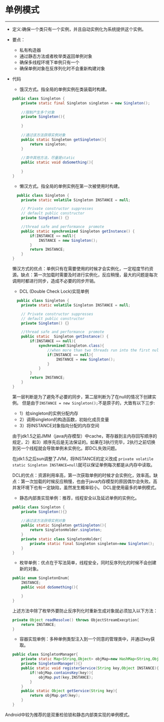 # 单例模式
---

* 定义:确保一个类只有一个实例，并且自动实例化为系统提供这个实例。
* 要点：
    * 私有构造器
    * 通过静态方法或者枚举类返回单例对象
    * 确保多线程环境下单例只有一个
    * 确保单例对象在反序列化时不会重新构建对象
* 代码
    * 饿汉方式。指全局的单例实例在类装载时构建。
    ```java
    public class Singleton {
        private static final Singleton singleton = new Singleton();
        
        //限制产生多个对象
        private Singleton(){
            
        }
        
        //通过该方法获得实例对象
        public static Singleton getSingleton(){
            return singleton;
        }
        
        //类中其他方法，尽量是static
        public static void doSomething(){
            
        }
    }
    ```
    * 懒汉方式。指全局的单例实例在第一次被使用时构建。
    ```java
      public class Singleton {
        private static volatile Singleton INSTANCE = null;
    
        // Private constructor suppresses 
        // default public constructor
        private Singleton() {}
    
        //thread safe and performance  promote 
        public static synchronized Singleton getInstance() {
            if(INSTANCE == null){
                INSTANCE = new Singleton();
            }
            return INSTANCE;
        }
    }
    ```
    懒汉方式的优点：单例只有在需要使用的时候才会实例化，一定程度节约资源。缺点：第一次加载时需要及时进行实例化，反应稍慢，最大的问题是每次调用时都进行同步，造成不必要的同步开销。
    * DCL (Double Check Lock)实现单例
    ```java
      public class Singleton {
        private static volatile Singleton INSTANCE = null;
    
        // Private constructor suppresses 
        // default public constructor
        private Singleton() {}
    
        //thread safe and performance  promote 
        public static  Singleton getInstance() {
            if(INSTANCE == null){
                synchronized(Singleton.class){
                    //when more than two threads run into the first null check same time, to avoid instanced more than one time, it needs to be checked again.
                    if(INSTANCE == null){ 
                        INSTANCE = new Singleton();
                    }
                } 
            }
            return INSTANCE;
        }
    }
    ```
    第一层判断是为了避免不必要的同步，第二层判断为了在null的情况下创建实例。
    但是由于`INSTANCE = new Singleton();`不是原子的，大致有以下三步:       
    * 1）给singleton的实例分配内存
    * 2）调用singleton的构造函数，初始化成员变量
    * 3）将INSTANCE对象指向分配的内存空间
    
    由于jdk1.5之前JMM（java内存模型）中cache，寄存器到主内存回写顺序的规定，2）和3）顺序先后是无法保证的。如果在3执行完毕，2执行之前切换到另一个线程就会导致单例未实例化。即DCL失效问题。

    在jdk1.5之后sun调整了JVM，将INSTANCE的定义改成 `private volatile static Singleton INSTANCE=null`就可以保证单例每次都是从内存中读取。

    DCL的优点：资源利用率高，第一次获取单例的时候才会实例化，效率高。缺点：第一次加载的时候反应稍慢，也由于java内存模型的原因偶尔会失败。高并发环境下也有一定缺陷，虽然发生概率较小。
    DCL是使用最多的单例模式。
    * 静态内部类实现单例：推荐，线程安全以及延迟单例的实例化。
    ```java
    public class Singleton {
        private Singleton(){}
        
        //通过该方法获得实例对象
        public static Singleton getSingleton(){
            return SingletonHolder.singleton;
        }
        private static class SingletonHolder{
            private static final Singleton singleton=new Singleton();
        }
    }
    ```
    * 枚举单例：优点在于写法简单，线程安全，同时反序列化的时候不会创建新的对象。
    ```java
    public enum SingletonEnum{
        INSTANCE;
        public void doSomething(){

        }
    }
    ```
    上述方法中除了枚举外要防止反序列化时重新生成对象就必须加入以下方法：
    ```java
    private Object readResolve() throws ObjectStreamExecption{
        return INSTANCE;
    }
    ```
    * 容器实现单例：多种单例类型注入到一个同意的管理类中，并通过key获取。
    ```java
    public class SingletonManager{
        private static Map<String,Object> objMap=new HashMap<String,Object>();
        private SingletonManager(){}
        public static void registerService(String key,Object INSTANCE){
            if(!objMap.containsKey(key)){
                objMap.put(key,INSTANCE);
            }
        }
        public static Object getService(String key){
            return objMap.get(key);
        }
    }
    ```

Android中较为推荐的是双重检验锁和静态内部类实现的单例模式。